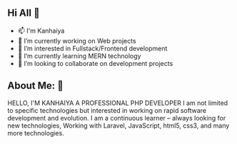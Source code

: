 ## Hi All 👋

<!--
**Kanhaiyag94/Kanhaiyag94** is a ✨ _special_ ✨ repository because its `README.md` (this file) appears on your GitHub profile.

Here are some ideas to get you started:
-->
- 📫 I'm Kanhaiya 
- 🔭 I’m currently working on Web projects
- 👀 I’m interested in Fullstack/Frontend development
- 🌱 I’m currently learning MERN technology
- 👯 I’m looking to collaborate on development projects

## About Me: 👋
HELLO, I'M KANHAIYA
A PROFESSIONAL PHP DEVELOPER
I am not limited to specific technologies but interested in working on rapid software development and evolution. I am a continuous learner – always looking for new technologies, Working with Laravel, JavaScript, html5, css3, and many more technologies.

